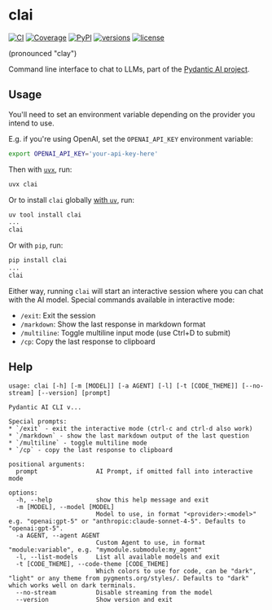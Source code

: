 # clai

[![CI](https://github.com/pydantic/pydantic-ai/actions/workflows/ci.yml/badge.svg?event=push)](https://github.com/pydantic/pydantic-ai/actions/workflows/ci.yml?query=branch%3Amain)
[![Coverage](https://coverage-badge.samuelcolvin.workers.dev/pydantic/pydantic-ai.svg)](https://coverage-badge.samuelcolvin.workers.dev/redirect/pydantic/pydantic-ai)
[![PyPI](https://img.shields.io/pypi/v/clai.svg)](https://pypi.python.org/pypi/clai)
[![versions](https://img.shields.io/pypi/pyversions/clai.svg)](https://github.com/pydantic/pydantic-ai)
[![license](https://img.shields.io/github/license/pydantic/pydantic-ai.svg?v)](https://github.com/pydantic/pydantic-ai/blob/main/LICENSE)

(pronounced "clay")

Command line interface to chat to LLMs, part of the [Pydantic AI project](https://github.com/pydantic/pydantic-ai).

## Usage

<!-- Keep this in sync with docs/cli.md -->

You'll need to set an environment variable depending on the provider you intend to use.

E.g. if you're using OpenAI, set the `OPENAI_API_KEY` environment variable:

```bash
export OPENAI_API_KEY='your-api-key-here'
```

Then with [`uvx`](https://docs.astral.sh/uv/guides/tools/), run:

```bash
uvx clai
```

Or to install `clai` globally [with `uv`](https://docs.astral.sh/uv/guides/tools/#installing-tools), run:

```bash
uv tool install clai
...
clai
```

Or with `pip`, run:

```bash
pip install clai
...
clai
```

Either way, running `clai` will start an interactive session where you can chat with the AI model. Special commands available in interactive mode:

- `/exit`: Exit the session
- `/markdown`: Show the last response in markdown format
- `/multiline`: Toggle multiline input mode (use Ctrl+D to submit)
- `/cp`: Copy the last response to clipboard

## Help

```
usage: clai [-h] [-m [MODEL]] [-a AGENT] [-l] [-t [CODE_THEME]] [--no-stream] [--version] [prompt]

Pydantic AI CLI v...

Special prompts:
* `/exit` - exit the interactive mode (ctrl-c and ctrl-d also work)
* `/markdown` - show the last markdown output of the last question
* `/multiline` - toggle multiline mode
* `/cp` - copy the last response to clipboard

positional arguments:
  prompt                AI Prompt, if omitted fall into interactive mode

options:
  -h, --help            show this help message and exit
  -m [MODEL], --model [MODEL]
                        Model to use, in format "<provider>:<model>" e.g. "openai:gpt-5" or "anthropic:claude-sonnet-4-5". Defaults to "openai:gpt-5".
  -a AGENT, --agent AGENT
                        Custom Agent to use, in format "module:variable", e.g. "mymodule.submodule:my_agent"
  -l, --list-models     List all available models and exit
  -t [CODE_THEME], --code-theme [CODE_THEME]
                        Which colors to use for code, can be "dark", "light" or any theme from pygments.org/styles/. Defaults to "dark" which works well on dark terminals.
  --no-stream           Disable streaming from the model
  --version             Show version and exit
```
